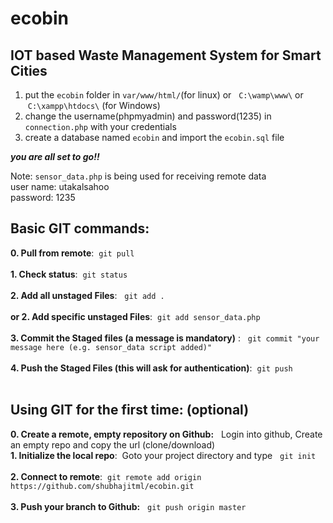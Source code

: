 # ecobin
## IOT based Waste Management System for Smart Cities <br>
1. put the `ecobin` folder in `var/www/html/`(for linux) or &nbsp; `C:\wamp\www\` or &nbsp;`C:\xampp\htdocs\` (for Windows)<br>
2. change the username(phpmyadmin) and password(1235) in `connection.php` with your credentials<br>
3. create a database named `ecobin` and import the `ecobin.sql` file<br>

**_you are all set to go!!_**<br>

Note: `sensor_data.php` is being used for receiving remote data <br>
user name: utakalsahoo <br>
password: 1235<br>

## Basic GIT commands:
**0. Pull from remote**:&nbsp; `git pull`<br>
<br>**1. Check status**: &nbsp;`git status` <br>
<br>**2. Add all unstaged Files**: &nbsp; `git add .` <br>
<br>**or 2. Add specific unstaged Files**:&nbsp;  `git add sensor_data.php` <br>
<br>**3. Commit the Staged files (a message is mandatory)** : &nbsp; `git commit "your message here (e.g. sensor_data script added)"` <br>
<br>**4. Push the Staged Files (this will ask for authentication)**:&nbsp;  `git push` <br>
<br>
## Using GIT for the first time: (optional)
**0. Create a remote, empty repository on Github:** &nbsp; Login into github, Create an empty repo and copy the url (clone/download)&nbsp; <br>
**1. Initialize the local repo**:&nbsp; Goto your project directory and type &nbsp;  `git init` <br>
<br>**2. Connect to remote**:&nbsp;  `git remote add origin https://github.com/shubhajitml/ecobin.git` <br>
<br>**3. Push your branch to Github:** &nbsp;  `git push origin master` <br>

